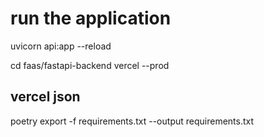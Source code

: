 # run the application

uvicorn api:app --reload

cd faas/fastapi-backend
vercel --prod

## vercel json

poetry export -f requirements.txt --output requirements.txt

